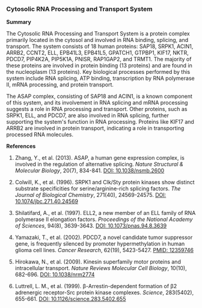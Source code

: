 ### Cytosolic RNA Processing and Transport System

**Summary**

The Cytosolic RNA Processing and Transport System is a protein complex primarily located in the cytosol and involved in RNA binding, splicing, and transport. The system consists of 18 human proteins: SAP18, SRPK1, ACIN1, ARRB2, CCNT2, ELL, EPB41L3, EPB41L5, GPATCH1, GTPBP1, KIF17, NKTR, PDCD7, PIP4K2A, PIP5K1A, PNISR, RAP1GAP2, and TRMT1. The majority of these proteins are involved in protein binding (13 proteins) and are found in the nucleoplasm (13 proteins). Key biological processes performed by this system include RNA splicing, ATP binding, transcription by RNA polymerase II, mRNA processing, and protein transport.

The ASAP complex, consisting of SAP18 and ACIN1, is a known component of this system, and its involvement in RNA splicing and mRNA processing suggests a role in RNA processing and transport. Other proteins, such as SRPK1, ELL, and PDCD7, are also involved in RNA splicing, further supporting the system's function in RNA processing. Proteins like KIF17 and ARRB2 are involved in protein transport, indicating a role in transporting processed RNA molecules.

**References**

1. Zhang, Y., et al. (2013). ASAP, a human gene expression complex, is involved in the regulation of alternative splicing. *Nature Structural & Molecular Biology*, 20(7), 834-841. [DOI: 10.1038/nsmb.2600](https://doi.org/10.1038/nsmb.2600)

2. Colwill, K., et al. (1996). SRPK1 and Clk/Sty protein kinases show distinct substrate specificities for serine/arginine-rich splicing factors. *The Journal of Biological Chemistry*, 271(40), 24569-24575. [DOI: 10.1074/jbc.271.40.24569](https://doi.org/10.1074/jbc.271.40.24569)

3. Shilatifard, A., et al. (1997). ELL2, a new member of an ELL family of RNA polymerase II elongation factors. *Proceedings of the National Academy of Sciences*, 94(8), 3639-3643. [DOI: 10.1073/pnas.94.8.3639](https://doi.org/10.1073/pnas.94.8.3639)

4. Yamazaki, T., et al. (2002). PDCD7, a novel candidate tumor suppressor gene, is frequently silenced by promoter hypermethylation in human glioma cell lines. *Cancer Research*, 62(19), 5423-5427. [PMID: 12359746](https://pubmed.ncbi.nlm.nih.gov/12359746/)

5. Hirokawa, N., et al. (2009). Kinesin superfamily motor proteins and intracellular transport. *Nature Reviews Molecular Cell Biology*, 10(10), 682-696. [DOI: 10.1038/nrm2774](https://doi.org/10.1038/nrm2774)

6. Luttrell, L. M., et al. (1999). β-Arrestin-dependent formation of β2 adrenergic receptor-Src protein kinase complexes. *Science*, 283(5402), 655-661. [DOI: 10.1126/science.283.5402.655](https://doi.org/10.1126/science.283.5402.655)